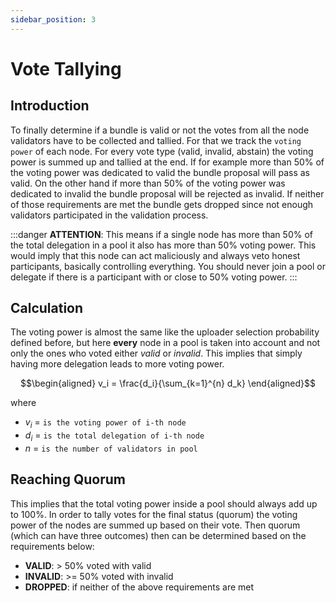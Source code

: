 ```yaml
---
sidebar_position: 3
---
```


# Vote Tallying

## Introduction

To finally determine if a bundle is valid or not the votes from all the node validators have to be collected and tallied. For that we track the `voting power` of each node. For every vote type (valid, invalid, abstain) the voting power is summed up and tallied at the end. If for example more than 50% of the voting power was dedicated to valid the bundle proposal will pass as valid. On the other hand if more than 50% of the voting power was dedicated to invalid the bundle proposal will be rejected as invalid. If neither of those requirements are met the bundle gets dropped since not enough validators participated in the validation process.

:::danger
**ATTENTION**: This means if a single node has more than 50% of the total delegation in a pool it also has more than 50% voting power. This would imply that this node can act maliciously and always veto honest participants, basically controlling everything. You should never join a pool or delegate if there is a participant with or close to 50% voting power.
:::

## Calculation

The voting power is almost the same like the uploader selection probability defined before, but here **every** node in a pool is taken into account and not only the ones who voted either *valid* or *invalid*. This implies
that simply having more delegation leads to more voting power.

$$\begin{aligned}
v_i = \frac{d_i}{\sum_{k=1}^{n} d_k}
\end{aligned}$$

where

- $v_i$ = `is the voting power of i-th node`
- $d_i$ = `is the total delegation of i-th node`
- $n$ = `is the number of validators in pool`

## Reaching Quorum

This implies that the total voting power inside a pool should always add up to 100%. In order to tally votes for the final status (quorum) the voting power of the nodes are summed up based on their vote. Then quorum (which can have three outcomes) then can be determined based on the requirements below:

- **VALID**: > 50% voted with valid
- **INVALID**: >= 50% voted with invalid
- **DROPPED**: if neither of the above requirements are met
